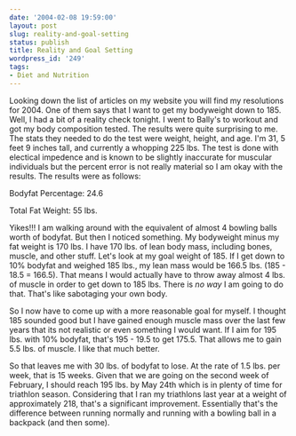 ```yaml
---
date: '2004-02-08 19:59:00'
layout: post
slug: reality-and-goal-setting
status: publish
title: Reality and Goal Setting
wordpress_id: '249'
tags:
- Diet and Nutrition
---
```


Looking down the list of articles on my website you will find my resolutions for 2004. One of them says that I want to get my bodyweight down to 185. Well, I had a bit of a reality check tonight. I went to Bally's to workout and got my body composition tested. The results were quite surprising to me. The stats they needed to do the test were weight, height, and age. I'm 31, 5 feet 9 inches tall, and currently a whopping 225 lbs. The test is done with electical impedence and is known to be slightly inaccurate for muscular individuals but the percent error is not really material so I am okay with the results. The results were as follows:  

  

Bodyfat Percentage: 24.6  

Total Fat Weight: 55 lbs.  

  

Yikes!!! I am walking around with the equivalent of almost 4 bowling balls worth of bodyfat. But then I noticed something. My bodyweight minus my fat weight is 170 lbs. I have 170 lbs. of lean body mass, including bones, muscle, and other stuff. Let's look at my goal weight of 185. If I get down to 10% bodyfat and weighed 185 lbs., my lean mass would be 166.5 lbs. (185 - 18.5 = 166.5). That means I would actually have to throw away almost 4 lbs. of muscle in order to get down to 185 lbs. There is *no way* I am going to do that. That's like sabotaging your own body.  

  

So I now have to come up with a more reasonable goal for myself. I thought 185 sounded good but I have gained enough muscle mass over the last few years that its not realistic or even something I would want. If I aim for 195 lbs. with 10% bodyfat, that's 195 - 19.5 to get 175.5. That allows me to gain 5.5 lbs. of muscle. I like that much better.  

  

So that leaves me with 30 lbs. of bodyfat to lose. At the rate of 1.5 lbs. per week, that is 15 weeks. Given that we are going on the second week of February, I should reach 195 lbs. by May 24th which is in plenty of time for triathlon season. Considering that I ran my triathlons last year at a weight of approximately 218, that's a significant improvement. Essentially that's the difference between running normally and running with a bowling ball in a backpack (and then some).

